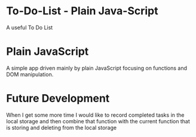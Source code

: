 # To-Do-List - Plain Java-Script
A useful To Do List

# Plain JavaScript
A simple app driven mainly by plain JavaScript focusing on functions and DOM manipulation.

# Future Development
When I get some more time I would like to record completed tasks in the local storage and then combine that function with the current function that is storing and deleting from the local storage
